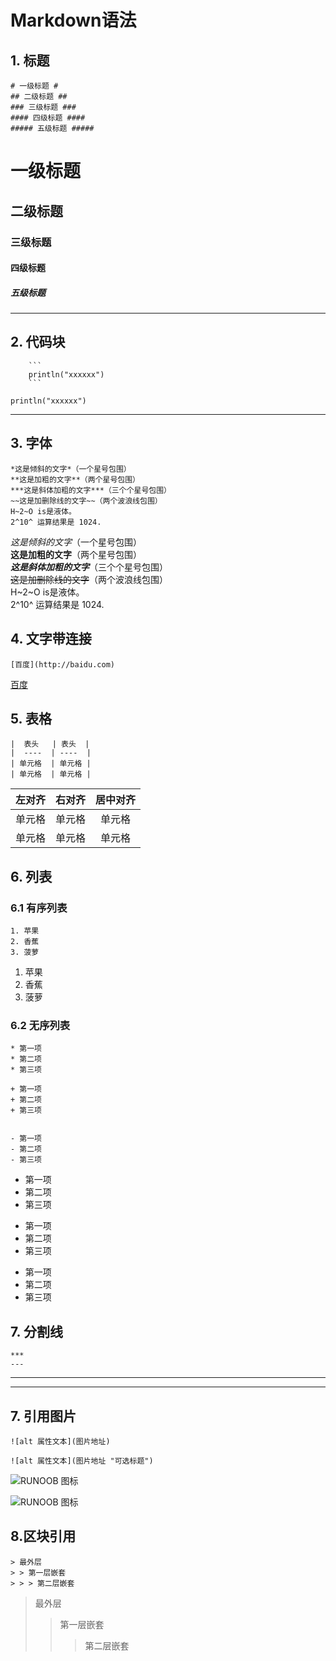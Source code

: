 # Markdown语法 #
## 1. 标题 ##
```
# 一级标题 #
## 二级标题 ##
### 三级标题 ###
#### 四级标题 ####
##### 五级标题 #####
```
# 一级标题 #
## 二级标题 ##
### 三级标题 ###
#### 四级标题 ####
##### 五级标题 #####
***
## 2. 代码块 ##
```
    ```
    println("xxxxxx")
    ```
```

```
println("xxxxxx")
```
***
## 3. 字体 ##
```
*这是倾斜的文字*（一个星号包围）
**这是加粗的文字**（两个星号包围）
***这是斜体加粗的文字***（三个个星号包围）
~~这是加删除线的文字~~（两个波浪线包围）
H~2~O is是液体。
2^10^ 运算结果是 1024.
```
*这是倾斜的文字*（一个星号包围）  
**这是加粗的文字**（两个星号包围）  
***这是斜体加粗的文字***（三个个星号包围）  
~~这是加删除线的文字~~（两个波浪线包围）  
H~2~O is是液体。  
2^10^ 运算结果是 1024.  

## 4. 文字带连接 ##
```
[百度](http://baidu.com)
```
[百度](http://baidu.com)

## 5. 表格 ##
```
|  表头   | 表头  |
|  ----  | ----  |
| 单元格  | 单元格 |
| 单元格  | 单元格 |

```
| 左对齐 | 右对齐 | 居中对齐 |
| :-----| ----: | :----: |
| 单元格 | 单元格 | 单元格 |
| 单元格 | 单元格 | 单元格 |

## 6. 列表 ##
### 6.1 有序列表 ###
```
1. 苹果
2. 香蕉
3. 菠萝
```

1. 苹果
2. 香蕉
3. 菠萝

### 6.2 无序列表 ###
```
* 第一项
* 第二项
* 第三项

+ 第一项
+ 第二项
+ 第三项


- 第一项
- 第二项
- 第三项
```
* 第一项
* 第二项
* 第三项

+ 第一项
+ 第二项
+ 第三项


- 第一项
- 第二项
- 第三项

## 7. 分割线 ##
```
***
---

```
***
---

## 7. 引用图片 ##
```
![alt 属性文本](图片地址)

![alt 属性文本](图片地址 "可选标题")
```

![RUNOOB 图标](http://static.runoob.com/images/runoob-logo.png)

![RUNOOB 图标](http://static.runoob.com/images/runoob-logo.png "RUNOOB")

## 8.区块引用 ##
```
> 最外层
> > 第一层嵌套
> > > 第二层嵌套
```

> 最外层
> > 第一层嵌套
> > > 第二层嵌套
